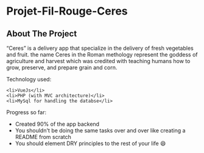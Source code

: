 # Projet-Fil-Rouge-Ceres

<!-- ABOUT THE PROJECT -->
## About The Project

“Ceres” is a delivery app that specialize in the delivery of fresh vegetables and fruit. the name Ceres in the Roman methology represent the goddess of agriculture and harvest which was credited with teaching humans how to grow, preserve, and prepare grain and corn.

Technology used:

    <li>VueJs</li>
    <li>PHP (with MVC architecture)</li>
    <li>MySql for handling the databse</li>

Progress so far:

* Created 90% of the app backend
* You shouldn't be doing the same tasks over and over like creating a README from scratch
* You should element DRY principles to the rest of your life :smile:
